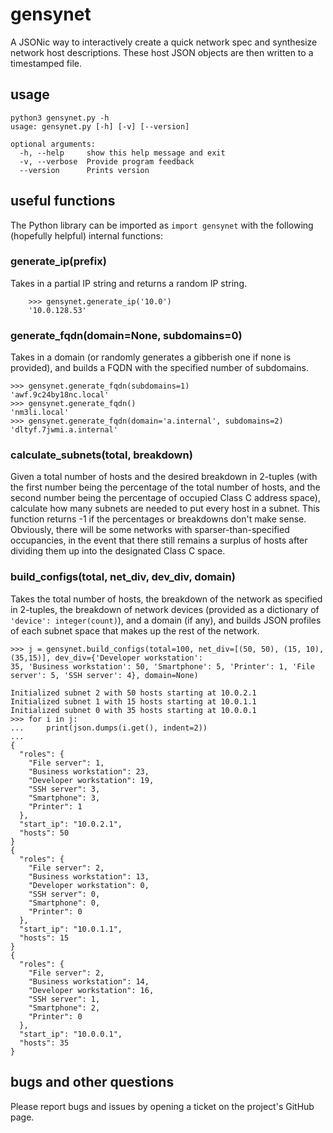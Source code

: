 # gensynet


A JSONic way to interactively create a quick network spec and synthesize network host descriptions. These host 
JSON objects are then written to a timestamped file.

## usage

	python3 gensynet.py -h
	usage: gensynet.py [-h] [-v] [--version]

	optional arguments:
	  -h, --help     show this help message and exit
	  -v, --verbose  Provide program feedback
	  --version      Prints version


##  useful functions

The Python library can be imported as `import gensynet` with the following (hopefully helpful) internal functions:

### generate_ip(prefix)

Takes in a partial IP string and returns a random IP string.

        >>> gensynet.generate_ip('10.0')
        '10.0.128.53'


### generate_fqdn(domain=None, subdomains=0)

Takes in a domain (or randomly generates a gibberish one if none is provided), and builds a FQDN with the specified
number of subdomains.

	>>> gensynet.generate_fqdn(subdomains=1)
	'awf.9c24by18nc.local'
	>>> gensynet.generate_fqdn()
	'nm3li.local'
	>>> gensynet.generate_fqdn(domain='a.internal', subdomains=2)
	'dltyf.7jwmi.a.internal'


### calculate_subnets(total, breakdown)

Given a total number of hosts and the desired breakdown in 2-tuples (with the first number being the percentage 
of the total number of hosts, and the second number being the percentage of occupied Class C address space), calculate
how many subnets are needed to put every host in a subnet. This function returns -1 if the percentages or breakdowns
don't make sense. Obviously, there will be some networks with sparser-than-specified occupancies, in the event that there
still remains a surplus of hosts after dividing them up into the designated Class C space.


### build_configs(total, net_div, dev_div, domain)

Takes the total number of hosts, the breakdown of the network as specified in 2-tuples, the breakdown of network devices
(provided as a dictionary of `'device': integer(count)`), and a domain (if any), and builds JSON profiles of each subnet
space that makes up the rest of the network. 

	>>> j = gensynet.build_configs(total=100, net_div=[(50, 50), (15, 10), (35,15)], dev_div={'Developer workstation': 
	35, 'Business workstation': 50, 'Smartphone': 5, 'Printer': 1, 'File server': 5, 'SSH server': 4}, domain=None)

	Initialized subnet 2 with 50 hosts starting at 10.0.2.1
	Initialized subnet 1 with 15 hosts starting at 10.0.1.1
	Initialized subnet 0 with 35 hosts starting at 10.0.0.1
	>>> for i in j:
	...     print(json.dumps(i.get(), indent=2))
	... 
	{
	  "roles": {
	    "File server": 1,
	    "Business workstation": 23,
	    "Developer workstation": 19,
	    "SSH server": 3,
	    "Smartphone": 3,
	    "Printer": 1
	  },
	  "start_ip": "10.0.2.1",
	  "hosts": 50
	}
	{
	  "roles": {
	    "File server": 2,
	    "Business workstation": 13,
	    "Developer workstation": 0,
	    "SSH server": 0,
	    "Smartphone": 0,
	    "Printer": 0
	  },
	  "start_ip": "10.0.1.1",
	  "hosts": 15
	}
	{
	  "roles": {
	    "File server": 2,
	    "Business workstation": 14,
	    "Developer workstation": 16,
	    "SSH server": 1,
	    "Smartphone": 2,
	    "Printer": 0
	  },
	  "start_ip": "10.0.0.1",
	  "hosts": 35
	}



## bugs and other questions

Please report bugs and issues by opening a ticket on the project's GitHub page.

